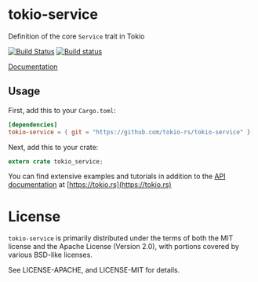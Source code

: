 # tokio-service

Definition of the core `Service` trait in Tokio

[![Build Status](https://travis-ci.org/tokio-rs/tokio-service.svg?branch=master)](https://travis-ci.org/tokio-rs/tokio-service)
[![Build status](https://ci.appveyor.com/api/projects/status/qgostmtadmlqae8n?svg=true)](https://ci.appveyor.com/project/alexcrichton/tokio-service)

[Documentation](https://docs.rs/tokio-service)

## Usage

First, add this to your `Cargo.toml`:

```toml
[dependencies]
tokio-service = { git = "https://github.com/tokio-rs/tokio-service" }
```

Next, add this to your crate:

```rust
extern crate tokio_service;
```

You can find extensive examples and tutorials in addition to the [API
documentation](https://docs.rs/tokio-service) at
[https://tokio.rs](https://tokio.rs)

# License

`tokio-service` is primarily distributed under the terms of both the MIT
license and the Apache License (Version 2.0), with portions covered by various
BSD-like licenses.

See LICENSE-APACHE, and LICENSE-MIT for details.
